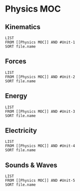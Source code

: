 # Physics MOC
## Kinematics
```dataview
LIST
FROM [[Physics MOC]] AND #Unit-1
SORT file.name
```
## Forces
```dataview
LIST
FROM [[Physics MOC]] AND #Unit-2
SORT file.name
```
## Energy
```dataview
LIST
FROM [[Physics MOC]] AND #Unit-3
SORT file.name
```

## Electricity
```dataview
LIST
FROM [[Physics MOC]] AND #Unit-4
SORT file.name
```

## Sounds & Waves
```dataview
LIST
FROM [[Physics MOC]] AND #Unit-5
SORT file.name
```
